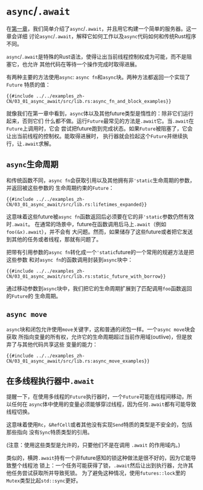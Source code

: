 # `async`/`.await`

在[第一章]，我们简单介绍了`async`/`.await`，并且用它构建一个简单的服务器。这一章会详细 讨论`async`/`.await`，解释它如何工作以及`async`代码如何和传统Rust程序不同。

`async`/`.await`是特殊的Rust语法，使得让出当前线程控制权成为可能，而不是阻塞它，也允许 其他代码在等待一个操作完成时取得进展。

有两种主要的方法使用`async`: `async fn`和`async`块。两种方法都返回一个实现了`Future` 特质的值：

```rust,edition2018,ignore
{{#include ../../examples_zh-CN/03_01_async_await/src/lib.rs:async_fn_and_block_examples}}
```

就像我们在第一章中看到，`async`体以及其他future类型是惰性的：除非它们运行起来，否则它们 什么都不做。运行`Future`最常见的方法是`.await`它。当`.await`在`Future`上调用时，它会 尝试把future跑到完成状态。如果`Future`被阻塞了，它会让出当前线程的控制权。能取得进展时， 执行器就会捡起这个`Future`并继续执行，让`.await`求解。

## `async`生命周期

和传统函数不同，`async fn`会获取引用以及其他拥有非`'static`生命周期的参数，并返回被这些参数的 生命周期约束的`Future`：

```rust,edition2018,ignore
{{#include ../../examples_zh-CN/03_01_async_await/src/lib.rs:lifetimes_expanded}}
```

这意味着这些future被`async fn`函数返回后必须要在它的非`'static`参数仍然有效时`.await`。 在通常的场景中，future在函数调用后马上`.await`（例如`foo(&x).await`），并不会有 大问题。然而，如果储存了这些future或者把它发送到其他的任务或者线程，那就有问题了。

把带有引用参数的`async fn`转化成一个`'static`future的一个常用的规避方法是把这些参数 和对`async fn`的函数调用封装到`async`块中：

```rust,edition2018,ignore
{{#include ../../examples_zh-CN/03_01_async_await/src/lib.rs:static_future_with_borrow}}
```

通过移动参数到`async`块中，我们把它的生命周期扩展到了匹配调用`foo`函数返回的`Future`的 生命周期。

## `async move`

`async`块和闭包允许使用`move`关键字，这和普通的闭包一样。一个`async move`块会获取 所指向变量的所有权，允许它的生命周期超过当前作用域(outlive)，但是放弃了与其他代码共享这些 变量的能力：

```rust,edition2018,ignore
{{#include ../../examples_zh-CN/03_01_async_await/src/lib.rs:async_move_examples}}
```

## 在多线程执行器中`.await`

提醒一下，在使用多线程的`Future`执行器时，一个`Future`可能在线程间移动，所以任何在 `async`体中使用的变量必须能够穿过线程，因为任何`.await`都有可能导致线程切换。

这意味着使用`Rc`，`&RefCell`或者其他没有实现`Send`特质的类型是不安全的，包括那些指向 没有`Sync`特质类型的引用。

(注意：使用这些类型是允许的，只要他们不是在调用 `.await` 的作用域内。)

类似的，横跨`.await`持有一个非future感知的锁这种做法是很不好的，因为它能导致整个线程池 锁上：一个任务可能获得了锁，`.await`然后让出到执行器，允许其他任务尝试获取所并导致死锁。 为了避免这种情况，使用`futures::lock`里的`Mutex`类型比起`std::sync`更好。


[第一章]: ../01_getting_started/04_async_await_primer.md
